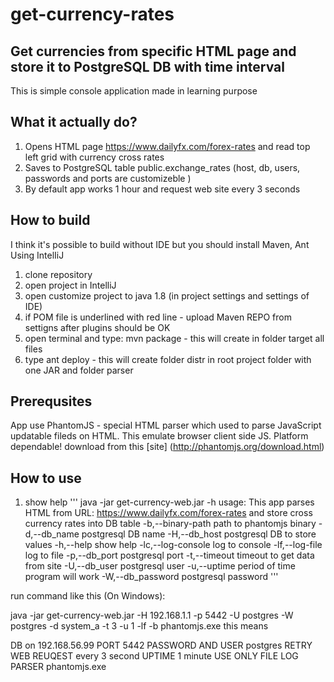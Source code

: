 # get-currency-rates

## Get currencies from specific HTML page and store it to PostgreSQL DB with time interval

This is simple console application made in learning purpose 

## What it actually do?

1) Opens HTML page https://www.dailyfx.com/forex-rates and read top left grid with currency cross rates 
2) Saves to PostgreSQL table public.exchange_rates (host, db, users, passwords and ports are customizeble )
3) By default app works 1 hour and request web site every 3 seconds

## How to build
I think it's possible to build without IDE but you should install Maven, Ant
Using IntelIiJ 
1) clone repository 
2) open project in IntelliJ
3) open customize project to java 1.8 (in project settings and settings of IDE)
4) if POM file is underlined with red line - upload Maven REPO from settigns after plugins should be OK
5) open terminal and type: mvn package - this will create in folder target all files
6) type ant deploy - this will create folder distr in root project folder with one JAR and folder parser

## Prerequsites 
 App use PhantomJS - special HTML parser which used to parse JavaScript updatable fileds on HTML. This emulate browser client side JS.
 Platform dependable!
 download from this [site] (http://phantomjs.org/download.html)
 

## How to use 
1) show help
'''
java -jar get-currency-web.jar -h
usage: This app parses HTML from URL: https://www.dailyfx.com/forex-rates
            and store cross currency rates into DB table
 -b,--binary-path <arg>   path to phantomjs binary
 -d,--db_name <arg>       postgresql DB name
 -H,--db_host <arg>       postgresql DB to store values
 -h,--help                show help
 -lc,--log-console        log to console
 -lf,--log-file           log to file
 -p,--db_port <arg>       postgresql port
 -t,--timeout <arg>       timeout to get data from site
 -U,--db_user <arg>       postgresql user
 -u,--uptime <arg>        period of time program will work
 -W,--db_password <arg>   postgresql password
 '''
 
run command like this (On Windows):

java -jar get-currency-web.jar -H 192.168.1.1 -p 5442 -U postgres -W postgres -d system_a -t 3 -u 1 -lf -b phantomjs.exe
this means

DB on             192.168.56.99 
PORT              5442
PASSWORD AND USER postgres
RETRY WEB REUQEST every 3 second
UPTIME            1 minute
USE ONLY FILE LOG 
PARSER            phantomjs.exe


